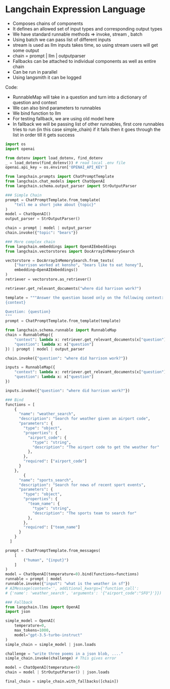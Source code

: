 # Langchain Expression Language

* Composes chains of components
* It defines an allowed set of input types and corresponding output types
* We have standard runnable methods ⇒ invoke, stream , batch
* Using batch we can pass list of different inputs
* stream is used as llm inputs takes time, so using stream users will get some output
* chain = prompt | llm | outputparser
* Fallbacks can be attached to individual components as well as entire chain
* Can be run in parallel&#x20;
* Using langsmith it can be logged

Code:

* RunnableMap will take in a question and turn into a dictionary of question and context
* We can also bind parameters to runnables
* We bind function to llm
* For testing fallback, we are using old model here
* In fallback we will be passing list of other runnables, first core runnables tries to run (in this case simple\_chain) if it fails then it goes through the list in order till it gets success

```python
import os
import openai

from dotenv import load_dotenv, find_dotenv
_ = load_dotenv(find_dotenv()) # read local .env file
openai.api_key = os.environ['OPENAI_API_KEY']

from langchain.prompts import ChatPromptTemplate
from langchain.chat_models import ChatOpenAI
from langchain.schema.output_parser import StrOutputParser

### Simple Chain
prompt = ChatPromptTemplate.from_template(
    "tell me a short joke about {topic}"
)
model = ChatOpenAI()
output_parser = StrOutputParser()

chain = prompt | model | output_parser
chain.invoke({"topic": "bears"})

### More complex chain
from langchain.embeddings import OpenAIEmbeddings
from langchain.vectorstores import DocArrayInMemorySearch

vectorstore = DocArrayInMemorySearch.from_texts(
    ["harrison worked at kensho", "bears like to eat honey"],
    embedding=OpenAIEmbeddings()
)
retriever = vectorstore.as_retriever()

retriever.get_relevant_documents("where did harrison work?")

template = """Answer the question based only on the following context:
{context}

Question: {question}
"""
prompt = ChatPromptTemplate.from_template(template)

from langchain.schema.runnable import RunnableMap
chain = RunnableMap({
    "context": lambda x: retriever.get_relevant_documents(x["question"]),
    "question": lambda x: x["question"]
}) | prompt | model | output_parser

chain.invoke({"question": "where did harrison work?"})

inputs = RunnableMap({
    "context": lambda x: retriever.get_relevant_documents(x["question"]),
    "question": lambda x: x["question"]
})

inputs.invoke({"question": "where did harrison work?"})

### Bind
functions = [
    {
      "name": "weather_search",
      "description": "Search for weather given an airport code",
      "parameters": {
        "type": "object",
        "properties": {
          "airport_code": {
            "type": "string",
            "description": "The airport code to get the weather for"
          },
        },
        "required": ["airport_code"]
      }
    },
        {
      "name": "sports_search",
      "description": "Search for news of recent sport events",
      "parameters": {
        "type": "object",
        "properties": {
          "team_name": {
            "type": "string",
            "description": "The sports team to search for"
          },
        },
        "required": ["team_name"]
      }
    }
  ]

prompt = ChatPromptTemplate.from_messages(
    [
        ("human", "{input}")
    ]
)
model = ChatOpenAI(temperature=0).bind(functions=functions)
runnable = prompt | model
runnable.invoke({"input": "what is the weather in sf"})
# AIMessage(content='', additional_kwargs={'function_call':
# {'name': 'weather_search', 'arguments': '{"airport_code":"SFO"}'}})

### Fallback
from langchain.llms import OpenAI
import json

simple_model = OpenAI(
    temperature=0, 
    max_tokens=1000, 
    model="gpt-3.5-turbo-instruct"
)
simple_chain = simple_model | json.loads

challenge = "write three poems in a json blob, ...."
simple_chain.invoke(challenge) # This gives error

model = ChatOpenAI(temperature=0)
chain = model | StrOutputParser() | json.loads

final_chain = simple_chain.with_fallbacks([chain])

```


